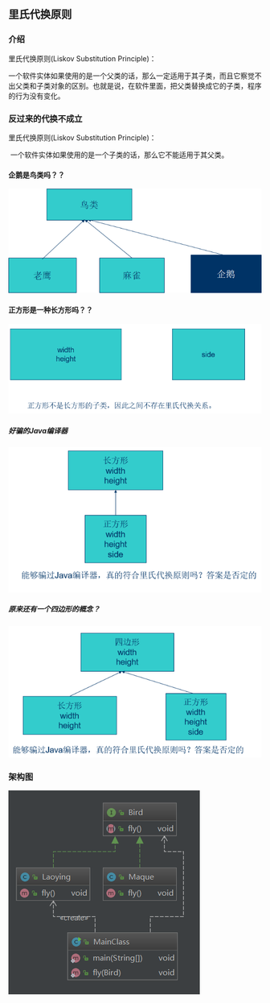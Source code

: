 


## 里氏代换原则

### 介绍

里氏代换原则(Liskov Substitution Principle)：

​    一个软件实体如果使用的是一个父类的话，那么一定适用于其子类，而且它察觉不出父类和子类对象的区别。也就是说，在软件里面，把父类替换成它的子类，程序的行为没有变化。



### 反过来的代换不成立

里氏代换原则(Liskov Substitution Principle)：

​    一个软件实体如果使用的是一个子类的话，那么它不能适用于其父类。

#### 企鹅是鸟类吗？？

![1565813695401](assets/1565813695401.png)

#### 正方形是一种长方形吗？？

![1565813723616](assets/1565813723616.png)

##### 好骗的Java编译器

![1565813751981](assets/1565813751981.png)

##### 原来还有一个四边形的概念？

![1565813798789](assets/1565813798789.png)

### 架构图

![1565819335249](assets/1565819335249.png)


